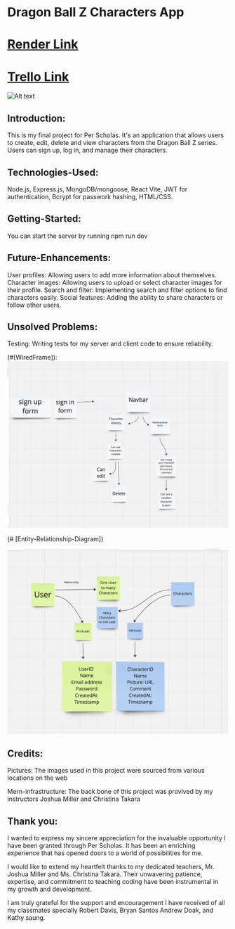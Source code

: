 # Dragon Ball Z Characters App
# [Render Link]()
# [Trello Link](https://trello.com/invite/b/sMdUdgtT/ATTI5408cbb3d13e39e4bb587b6112c23d5298C7453B/project-module3)
![Alt text](background.png)


## Introduction:
This is my final project for Per Scholas. It's an  application that allows users to create, edit, delete and view characters from the Dragon Ball Z series. Users can sign up, log in, and manage their characters. 

## Technologies-Used:
Node.js, 
Express.js,
MongoDB/mongoose,
React Vite,
JWT for authentication,
Bcrypt for passwork hashing,
HTML/CSS.


## Getting-Started:
You can start the server by running npm run dev


## Future-Enhancements:
User profiles: Allowing users to add more information about themselves.
Character images: Allowing users to upload or select character images for their profile.
Search and filter: Implementing search and filter options to find characters easily.
Social features: Adding the ability to share characters or follow other users.


## Unsolved Problems:
Testing: Writing tests for my server and client code to ensure reliability.

(#[WiredFrame]):
![Alt text](wireframe.png)

(# [Entity-Relationship-Diagram])

![Alt text](Relationship.png)

## Credits:
Pictures: The images used in this project were sourced from various locations on the web

Mern-infrastructure: The back bone of this project was provived by my instructors Joshua Miller and Christina Takara


## Thank you:
I wanted to express my sincere appreciation for the invaluable opportunity I have been granted through Per Scholas. It has been an enriching experience that has opened doors to a world of possibilities for me.

I would like to extend my heartfelt thanks to my dedicated teachers, Mr. Joshua Miller and Ms. Christina Takara. Their unwavering patience, expertise, and commitment to teaching coding have been instrumental in my growth and development.

I am truly grateful for the support and encouragement I have received of all my classmates specially Robert Davis, Bryan Santos Andrew Doak, and Kathy saung. 